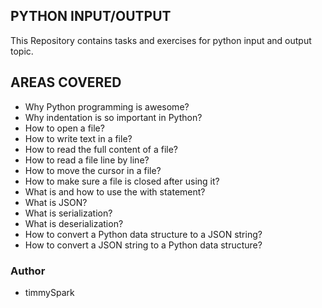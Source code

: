 ## PYTHON INPUT/OUTPUT

 This Repository contains tasks and exercises for python input and output topic.
	
## AREAS COVERED

- Why Python programming is awesome?
- Why indentation is so important in Python?
- How to open a file?
- How to write text in a file?
- How to read the full content of a file?
- How to read a file line by line?
- How to move the cursor in a file?
- How to make sure a file is closed after using it?
- What is and how to use the with statement?
- What is JSON?
- What is serialization?
- What is deserialization?
- How to convert a Python data structure to a JSON string?
- How to convert a JSON string to a Python data structure?



### Author
- timmySpark

